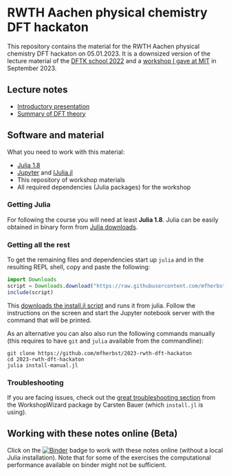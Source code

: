 # RWTH Aachen physical chemistry DFT hackaton

This repository contains the material for the RWTH Aachen physical chemistry DFT hackaton
on 05.01.2023. It is a downsized version of the lecture material of
the [DFTK school 2022](https://school2022.dftk.org/)
and a [workshop I gave at MIT](https://michael-herbst.com/teaching/2022-mit-workshop-dftk/)
in September 2023.

## Lecture notes
- [Introductory presentation](https://michael-herbst.com/teaching/2022-mit-workshop-dftk/2022-mit-workshop-dftk/intro.pdf)
- [Summary of DFT theory](https://michael-herbst.com/teaching/2022-mit-workshop-dftk/2022-mit-workshop-dftk/DFT_Theory.pdf)

## Software and material
What you need to work with this material:

- [Julia 1.8](https://julialang.org/downloads/)
- [Jupyter](https://jupyter.org/) and [IJulia.jl](https://github.com/JuliaLang/IJulia.jl)
- This repository of workshop materials
- All required dependencies (Julia packages) for the workshop

### Getting Julia
For following the course you will need at least **Julia 1.8**.
Julia can be easily obtained in binary form from [Julia downloads](https://julialang.org/downloads/).

### Getting all the rest
To get the remaining files and dependencies
start up `julia` and in the resulting REPL shell,
copy and paste the following:

```julia
import Downloads
script = Downloads.download("https://raw.githubusercontent.com/mfherbst/2023-rwth-dft-hackaton/master/install.jl")
include(script)
```

This [downloads the install.jl script](https://raw.githubusercontent.com/mfherbst/2023-rwth-dft-hackaton/master/install.jl)
and runs it from julia.
Follow the instructions on the screen and start the Jupyter notebook server
with the command that will be printed.

As an alternative you can also also run the following commands manually
(this requires to have `git` and `julia` available from the commandline):
```
git clone https://github.com/mfherbst/2023-rwth-dft-hackaton
cd 2023-rwth-dft-hackaton
julia install-manual.jl
```

### Troubleshooting
If you are facing issues, check out
the [great troubleshooting section](https://carstenbauer.github.io/WorkshopWizard.jl/dev/troubleshooting/)
from the WorkshopWizard package by Carsten Bauer (which `install.jl` is using).

## Working with these notes online (Beta)
Click on the [![Binder](https://mybinder.org/badge_logo.svg)](https://mybinder.org/v2/gh/mfherbst/2023-rwth-dft-hackaton/master)
badge to work with these notes online (without a local Julia installation).
Note that for some of the exercises the computational performance available on
binder might not be sufficient.
